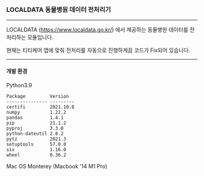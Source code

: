 ### LOCALDATA 동물병원 데이터 전처리기
---
LOCALDATA (https://www.localdata.go.kr/) 에서 제공하는 동물병원 데이터를 전처리하는 모듈입니다.

현재는 티티케어 앱에 맞춰 전처리를 자동으로 진행하게끔 코드가 Fix되어 있습니다.

---
#### 개발 환경

Python3.9

```
Package         Version
--------------- ---------
certifi         2021.10.8
numpy           1.22.2
pandas          1.4.1
pip             21.1.2
pyproj          3.3.0
python-dateutil 2.8.2
pytz            2021.3
setuptools      57.0.0
six             1.16.0
wheel           0.36.2
```

Mac OS Monterey (Macbook '14 M1 Pro)
